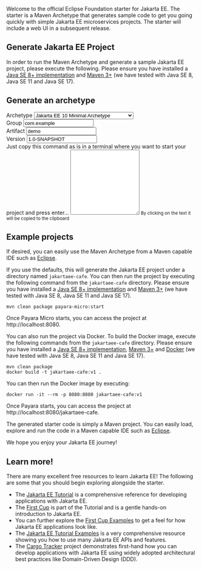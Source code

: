 Welcome to the official Eclipse Foundation starter for Jakarta EE. The starter is a Maven Archetype that generates
sample code to get you going quickly with simple Jakarta EE microservices projects. The starter will include a web UI in
a subsequent release.

## Generate Jakarta EE Project

In order to run the Maven Archetype and generate a sample Jakarta EE project, please execute the following. Please
ensure you have installed a [Java SE 8+ implementation](https://adoptium.net/?variant=openjdk8)
and [Maven 3+](https://maven.apache.org/download.cgi) (we have tested with Java SE 8, Java SE 11 and Java SE 17).

## Generate an archetype

<script>

function isEmpty(element) {
    return element.value === undefined || element.value === "";
}

function emptyCheck(element) {
    if (isEmpty(element)) {
        element.style.borderColor = "red";
        return true; 
    }
    element.style.borderColor = "#ccc";
    return false;
}

function spacesCheck(element) {
    if (element.value.includes(" ")) {
        element.style.borderColor = "red";
        return true; 
    }
    element.style.borderColor = "#ccc";
    return false;
}

function validateGroupId() {
    const element = document.getElementById("groupId");
    if (emptyCheck(element)) {
        element.after("<span class='validationMessage' style='color:red;'>Please enter a groupId.</span>");
        return false;
    }
    if (spacesCheck(element)) {
        element.after("<span class='validationMessage' style='color:red;'>Please enter a groupId without spaces.</span>");
        return false;
    }
    return true;
}

function generateMvnCommand() {
    const mavenArchetype = document.getElementById("mavenArchetype").value;
    const mvnArchetypeGenerate = document.getElementById("mvnArchetypeGenerate");
    const { mvnArchetypeGroupId, mvnArchetypeArtifactId, mvnArchetypeVersion } = mavenArchetype.split(",");
    const groupId = document.getElementById("groupId").value;
    const artifactId = document.getElementById("artifactId").value;
    const projectVersion = document.getElementById("projectVersion").value;

    mvnArchetypeGenerate.value = `mvn archetype:generate -DarchetypeGroupId=${mvnArchetypeGroupId} -DarchetypeArtifactId=${mvnArchetypeArtifactId} -DarchetypeVersion=${mvnArchetypeVersion} -DgroupId=${groupId} -DartifactId=${artifactId} -Dversion=${projectVersion}`;
}

function removeMvnCommand() {
    const mvnArchetypeGenerate = document.getElementById("mvnArchetypeGenerate");
    mvnArchetypeGenerate.value = "";
}

function copyMvnCommand() {
    const mvnArchetypeGenerate = document.getElementById("mvnArchetypeGenerate");
    mvnArchetypeGenerate.select();
    mvnArchetypeGenerate.setSelectionRange(0, 99999);
    navigator.clipboard.writeText(document.getElementById("mvnArchetypeGenerate").value);
}

class FormValidator {
  constructor(form, fields) {
    this.form = form;
    this.fields = fields
  }

  initialize() {
    this.validateOnEntry();
    this.validateOnChange();
  }

  validateOnChange() {
    let self = this;

    this.form.addEventListener('onChange', e => {
        e.preventDefault();
        self.fields.forEach(field => {
        const input = document.querySelector(`#${field}`);
        self.validateFields(input)
      })
    })
  }

  validateOnEntry() {
    let self = this;
    this.fields.forEach(field => {
      const input = document.querySelector(`#${field}`);

      input.addEventListener('onChange', event => {
        self.validateFields(input)
      })
    })
  }

  validateFields(field) {

    if (field.value === undefined || field.value.trim() === "") {
      this.setStatus(field, `${field.previousElementSibling.innerText} cannot be blank`, "error")
    } else {
      this.setStatus(field, null, "success")
    }

    if (field.value.includes(" ")) {
      this.setStatus(field, `${field.previousElementSibling.innerText} cannot contain spaces`, "error")
    } else {
      this.setStatus(field, null, "success")
    }

    if (field.type === "email") {
      const re = /\S+@\S+\.\S+/;
      if (re.test(field.value)) {
        this.setStatus(field, null, "success")
      } else {
        this.setStatus(field, "Please enter valid email address", "error")
      }
    }
  }

  setStatus(field, message, status) {
    const errorMessage = field.parentElement.querySelector('.error-message');
    if (status === "success") {
      if (errorMessage) { errorMessage.innerText = "" }
      field.style = "border-color: #ccc;";
      generateMvnCommand();
    }

    if (status === "error") {
      field.parentElement.querySelector('.error-message').innerText = message;
      field.style = "border-color: red;";
      removeMvnCommand();
    }
  }

}
</script>

<form id="archetypeUI">
    <div class="form-row">
        <div class="form-group" >
            <label for="mavenArchetype">Archetype</label>
            <select class="form-control" id="mavenArchetype">
                <option value="org.eclipse.starter,jakartaee10-minimal,1.0.0">Jakarta EE 10 Minimal Archetype</option>
                <option value="org.eclipse.starter,jakartaee9.1-minimal,1.0.0">Jakarta EE 9 Minimal Archetype</option>
                <option value="org.eclipse.starter,jakartaee8-minimal,1.0.0">Jakarta EE 8 Minimal Archetype</option>
                <option value="nl.ivonet,jakartaee8-minimal,1.0.0">IvoNet - Jakarta EE 8 Minimal Archetype </option>
            </select>
        </div>
    </div>
    <div class="form-row">
        <div class="form-group">
            <label for="groupId">Group</label>
            <input class="form-control" type="text" id="groupId" value="com.example">
            <span class="error-message"></span> 
        </div>
        <div class="form-group">
            <label for="artifactId">Artifact</label>
            <input type="text" class="form-control" id="artifactId" value="demo">
            <span class="error-message"></span> 
        </div>
        <div class="form-group">
            <label for="projectVersion">Version</label>
            <input type="text" class="form-control" id="projectVersion" value="1.0-SNAPSHOT">
            <span class="error-message"></span> 
        </div>
    </div>
    <div class="form-group">
        <label for="mvnArchetypeGenerate">
            Just copy this command as is in a terminal where you want to start your project and press enter...
        </label>
        <textarea class="form-control"
                  id="mvnArchetypeGenerate"
                  rows="11"
                  readonly
                  aria-describedby="mvnCommandHelp"
                  onclick="copyMvnCommand()">
        </textarea>
        <small id="mvnCommandHelp" class="form-text text-muted">By clicking on the text it will be copied to the
            clipboard
        </small>
    </div>
</form>

<script>
  const form = document.getElementById('archetypeUI');
  const fields = ["mvnArchetypeGroupId", "mvnArchetypeArtifactId", "mvnArchetypeVersion"];
  
  const validator = new FormValidator(form, fields);
  validator.initialize();
  generateMvnCommand();
</script>

## Example projects

If desired, you can easily use the Maven Archetype from a Maven capable IDE such
as [Eclipse](https://www.eclipse.org/ide).

If you use the defaults, this will generate the Jakarta EE project under a directory named `jakartaee-cafe`. You can
then run the project by executing the following command from the `jakartaee-cafe` directory. Please ensure you have
installed a [Java SE 8+ implementation](https://adoptium.net/?variant=openjdk8)
and [Maven 3+](https://maven.apache.org/download.cgi) (we have tested with Java SE 8, Java SE 11 and Java SE 17).

```
mvn clean package payara-micro:start
```

Once Payara Micro starts, you can access the project at http://localhost:8080.

You can also run the project via Docker. To build the Docker image, execute the following commands from
the `jakartaee-cafe` directory. Please ensure you have installed
a [Java SE 8+ implementation](https://adoptium.net/?variant=openjdk8), [Maven 3+](https://maven.apache.org/download.cgi)
and [Docker](https://docs.docker.com/get-docker/) (we have tested with Java SE 8, Java SE 11 and Java SE 17).

```
mvn clean package
docker build -t jakartaee-cafe:v1 .
```

You can then run the Docker image by executing:

```
docker run -it --rm -p 8080:8080 jakartaee-cafe:v1
```

Once Payara starts, you can access the project at http://localhost:8080/jakartaee-cafe.

The generated starter code is simply a Maven project. You can easily load, explore and run the code in a Maven capable
IDE such as [Eclipse](https://www.eclipse.org/ide).

We hope you enjoy your Jakarta EE journey!

## Learn more!

There are many excellent free resources to learn Jakarta EE! The following are some that you should begin exploring
alongside the starter.

* The [Jakarta EE Tutorial](https://eclipse-ee4j.github.io/jakartaee-tutorial) is a comprehensive reference for
  developing applications with Jakarta EE.
* The [First Cup](https://eclipse-ee4j.github.io/jakartaee-firstcup/) is part of the Tutorial and is a gentle hands-on
  introduction to Jakarta EE.
* You can further explore the [First Cup Examples](https://github.com/eclipse-ee4j/jakartaee-firstcup-examples) to get a
  feel for how Jakarta EE applications look like.
* The [Jakarta EE Tutorial Examples](https://github.com/eclipse-ee4j/jakartaee-tutorial-examples) is a very
  comprehensive resource showing you how to use many Jakarta EE APIs and features.
* The [Cargo Tracker](https://eclipse-ee4j.github.io/cargotracker/) project demonstrates first-hand how you can develop
  applications with Jakarta EE using widely adopted architectural best practices like Domain-Driven Design (DDD).
